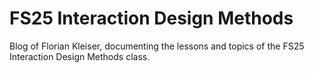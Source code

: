 # FS25 Interaction Design Methods

Blog of Florian Kleiser, documenting the lessons and topics of the FS25 Interaction Design Methods class.